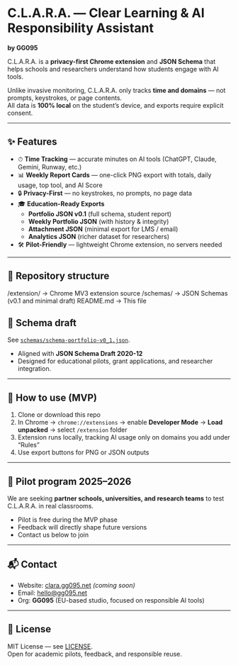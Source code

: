 # C.L.A.R.A. — Clear Learning & AI Responsibility Assistant  
**by GG095**

C.L.A.R.A. is a **privacy-first Chrome extension** and **JSON Schema** that helps schools and researchers understand how students engage with AI tools.  

Unlike invasive monitoring, C.L.A.R.A. only tracks **time and domains** — not prompts, keystrokes, or page contents.  
All data is **100% local** on the student’s device, and exports require explicit consent.

---

## ✨ Features
- ⏱ **Time Tracking** — accurate minutes on AI tools (ChatGPT, Claude, Gemini, Runway, etc.)  
- 📊 **Weekly Report Cards** — one-click PNG export with totals, daily usage, top tool, and AI Score  
- 🔒 **Privacy-First** — no keystrokes, no prompts, no page data  
- 🎓 **Education-Ready Exports**  
  - **Portfolio JSON v0.1** (full schema, student report)  
  - **Weekly Portfolio JSON** (with history & integrity)  
  - **Attachment JSON** (minimal export for LMS / email)  
  - **Analytics JSON** (richer dataset for researchers)  
- 🛠 **Pilot-Friendly** — lightweight Chrome extension, no servers needed  

---

## 📂 Repository structure
/extension/     → Chrome MV3 extension source
/schemas/       → JSON Schemas (v0.1 and minimal draft)
README.md       → This file

## 📜 Schema draft
See [`schemas/schema-portfolio-v0_1.json`](schemas/schema-portfolio-v0_1.json).  
- Aligned with **JSON Schema Draft 2020-12**  
- Designed for educational pilots, grant applications, and researcher integration.  

---

## 🚀 How to use (MVP)
1. Clone or download this repo  
2. In Chrome → `chrome://extensions` → enable **Developer Mode** → **Load unpacked** → select `/extension` folder  
3. Extension runs locally, tracking AI usage only on domains you add under “Rules”  
4. Use export buttons for PNG or JSON outputs  

---

## 📣 Pilot program 2025–2026
We are seeking **partner schools, universities, and research teams** to test C.L.A.R.A. in real classrooms.  
- Pilot is free during the MVP phase  
- Feedback will directly shape future versions  
- Contact us below to join

---

## 📬 Contact
- Website: [clara.gg095.net](https://clara.gg095.net) *(coming soon)*  
- Email: [hello@gg095.net](mailto:hello@gg095.net)  
- Org: **GG095** (EU-based studio, focused on responsible AI tools)  

---

## 📖 License
MIT License — see [LICENSE](LICENSE).  
Open for academic pilots, feedback, and responsible reuse.